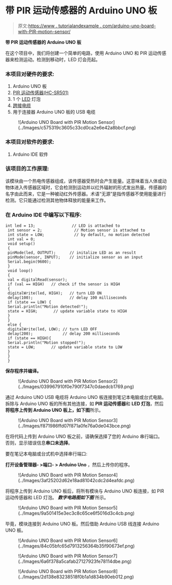 # 带 PIR 运动传感器的 Arduino UNO 板

> 原文:[https://www . tutorialandexample . com/arduino-uno-board-with-PIR-motion-sensor/](https://www.tutorialandexample.com/arduino-uno-board-with-pir-motion-sensor/)

**带 PIR 运动传感器的 Arduino UNO 板**

在这个项目中，我们将创建一个简单的电路，使用 Arduino UNO 和 PIR 运动传感器来检测运动。检测到移动时，LED 灯会亮起。

### 本项目对硬件的要求:

1.  Arduino UNO 板
2.  [PIR 运动传感器(HC-SR501)](https://makeradvisor.com/tools/pir-motion-sensor-hc-sr501/)
3.  1 个 [LED](https://makeradvisor.com/tools/3mm-5mm-leds-kit-storage-box/) 灯泡
4.  [跨接电缆](https://makeradvisor.com/tools/jumper-wires-kit-120-pieces/)
5.  用于连接器 Arduino UNO 板的 USB 电缆

<figure class="wp-block-image">![Arduino UNO Board with PIR Motion Sensor](../Images/c575319c3605c33cd0ca2e6e42a8bbcf.png)</figure>

### 本项目对软件的要求:

1.  Arduino IDE 软件

### 该项目的工作原理:

该模块由一个热电传感器组成，该传感器受热时会产生能量。这意味着当人体或动物体进入传感器区域时，它会检测到运动并以红外辐射的形式发出热量。传感器的名字由此而来，它是一种被动红外传感器。术语“无源”是指传感器不使用能量进行检测。它只能通过检测其他物体释放的能量来工作。

### 在 Arduino IDE 中编写以下程序:

```
int led = 13;                // LED is attached to
 int sensor = 2;              // Motion sensor is attached to
 int state = LOW;             // by default, no motion detected
 int val = 0;                 
 void setup()
 { 
 pinMode(led, OUTPUT);      // initalize LED as an result
 pinMode(sensor, INPUT);    // initialize sensor as an input
 Serial.begin(9600);        
 }
 void loop() 
 {
 val = digitalRead(sensor); 
 if (val == HIGH)   // check if the sensor is HIGH
 {           
 digitalWrite(led, HIGH);   // turn LED ON 
 delay(100);                // delay 100 milliseconds 
 if (state == LOW) {
 Serial.println("Motion detected!"); 
 state = HIGH;       // update variable state to HIGH
 }
 }  
 else {
 digitalWrite(led, LOW); // turn LED OFF
 delay(200);             // delay 200 milliseconds 
 if (state == HIGH){
 Serial.println("Motion stopped!");
 state = LOW;       // update variable state to LOW
 } 
 }
 } 
```

**保存程序并编译。**

<figure class="wp-block-image">![Arduino UNO Board with PIR Motion Sensor2](../Images/039967910f0e790f7347c0daedcb1769.png)</figure>

通过 Arduino UNO USB 电缆将 Arduino UNO 板连接到笔记本电脑或台式电脑。拆除与 Arduino UNO 板的所有其他连接，如 **PIR 运动传感器**和 **LED 灯泡**，然后**将程序上传到 Arduino UNO 板上，如下图**所示。

<figure class="wp-block-image">![Arduino UNO Board with PIR Motion Sensor3](../Images/f871986ffd07f871a0fe76a0de043bce.png)</figure>

在将代码上传到 Arduino UNO 板之前，请确保选择了您的 Arduino 串行端口。否则，显示错误信息**串口未选择**。

要在笔记本电脑或台式机中选择串行端口:

**打开设备管理器- >端口- > Arduino Uno** ，然后上传你的程序。

<figure class="wp-block-image">![Arduino UNO Board with PIR Motion Sensor4](../Images/3af25202d62e18ad81042cdc2d4eafdc.png)</figure>

将程序上传到 Arduino UNO 板后，将所有模块与 Arduino UNO 板连接，如 PIR 运动传感器和 LED 灯泡。 ***数字电路图如下图*** 所示。

<figure class="wp-block-image">![Arduino UNO Board with PIR Motion Sensor5](../Images/9a501415e3ec3c8c65ce6f5016d3c4cb.png)</figure>

毕竟，模块连接到 Arduino UNO 板。然后借助 Arduino USB 线连接 Arduino UNO 板。

<figure class="wp-block-image">![Arduino UNO Board with PIR Motion Sensor6](../Images/84c05bfc65d7913256364b35f90673ef.png)</figure>

<figure class="wp-block-image">![Arduino UNO Board with PIR Motion Sensor7](../Images/6a6f378a5cafab27127923fe78114dbe.png)</figure>

<figure class="wp-block-image">![Arduino UNO Board with PIR Motion Sensor8](../Images/2d138e83238518f0b1a1d834b90eb012.png)</figure>